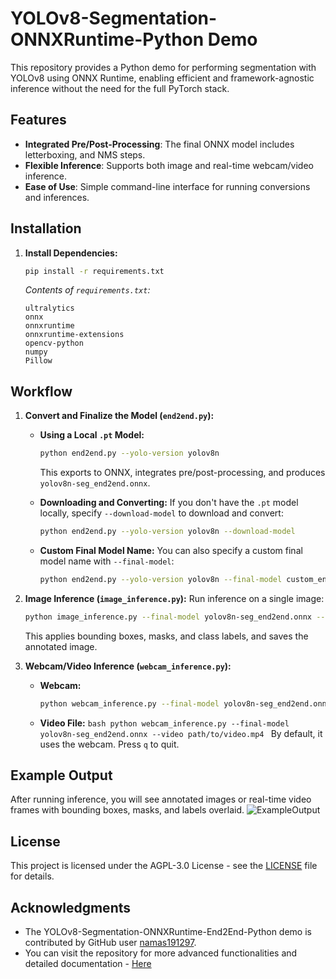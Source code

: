 # YOLOv8-Segmentation-ONNXRuntime-Python Demo

This repository provides a Python demo for performing segmentation with YOLOv8 using ONNX Runtime, enabling efficient and framework-agnostic inference without the need for the full PyTorch stack.

## Features

- **Integrated Pre/Post-Processing**: The final ONNX model includes letterboxing, and NMS steps.
- **Flexible Inference**: Supports both image and real-time webcam/video inference.
- **Ease of Use**: Simple command-line interface for running conversions and inferences.

## Installation

1. **Install Dependencies:**

   ```bash
   pip install -r requirements.txt
   ```

   _Contents of `requirements.txt`:_

   ```
   ultralytics
   onnx
   onnxruntime
   onnxruntime-extensions
   opencv-python
   numpy
   Pillow
   ```

## Workflow

1. **Convert and Finalize the Model (`end2end.py`):**

   - **Using a Local `.pt` Model:**

     ```bash
     python end2end.py --yolo-version yolov8n
     ```

     This exports to ONNX, integrates pre/post-processing, and produces `yolov8n-seg_end2end.onnx`.

   - **Downloading and Converting:**
     If you don't have the `.pt` model locally, specify `--download-model` to download and convert:
     ```bash
     python end2end.py --yolo-version yolov8n --download-model
     ```
   - **Custom Final Model Name:**
     You can also specify a custom final model name with `--final-model`:
     ```bash
     python end2end.py --yolo-version yolov8n --final-model custom_end2end.onnx
     ```
2. **Image Inference (`image_inference.py`):**
   Run inference on a single image:
   ```bash
   python image_inference.py --final-model yolov8n-seg_end2end.onnx --input-image car.jpg --output-image output.jpg
   ```
   This applies bounding boxes, masks, and class labels, and saves the annotated image.
3. **Webcam/Video Inference (`webcam_inference.py`):**
   - **Webcam:**
     ```bash
     python webcam_inference.py --final-model yolov8n-seg_end2end.onnx
     ```
   - **Video File:**
     `bash
python webcam_inference.py --final-model yolov8n-seg_end2end.onnx --video path/to/video.mp4
`
     By default, it uses the webcam. Press `q` to quit.
## Example Output
After running inference, you will see annotated images or real-time video frames with bounding boxes, masks, and labels overlaid.
![ExampleOutput](assets/output.jpg)
## License
This project is licensed under the AGPL-3.0 License - see the [LICENSE](LICENSE) file for details.
## Acknowledgments
- The YOLOv8-Segmentation-ONNXRuntime-End2End-Python demo is contributed by GitHub user [namas191297](https://github.com/namas191297).
- You can visit the repository for more advanced functionalities and detailed documentation - [Here](https://github.com/namas191297/yolov8-segmentation-end2end-onnxruntime)
